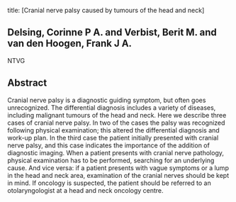 title: [Cranial nerve palsy caused by tumours of the head and neck]

## Delsing, Corinne P A. and Verbist, Berit M. and van den Hoogen, Frank J A.
NTVG


## Abstract
Cranial nerve palsy is a diagnostic guiding symptom, but often goes unrecognized. The differential diagnosis includes a variety of diseases, including malignant tumours of the head and neck. Here we describe three cases of cranial nerve palsy. In two of the cases the palsy was recognized following physical examination; this altered the differential diagnosis and work-up plan. In the third case the patient initially presented with cranial nerve palsy, and this case indicates the importance of the addition of diagnostic imaging. When a patient presents with cranial nerve pathology, physical examination has to be performed, searching for an underlying cause. And vice versa: if a patient presents with vague symptoms or a lump in the head and neck area, examination of the cranial nerves should be kept in mind. If oncology is suspected, the patient should be referred to an otolaryngologist at a head and neck oncology centre.

